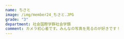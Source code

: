 ```yaml
---
name: ちさと
image: /img/member24_ちさと.JPG
grade: "3"
department: 社会国際学群社会学類
comment: カメラ初心者です。みんなの写真を見るのが好きです！
---
```

